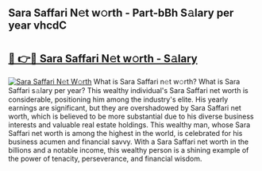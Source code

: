## Sara Saffari N𝚎t w𝚘rth - Part-bBh S𝚊lary per year vhcdC

# <h2><a href="http://gc1n7c.nevu.top/?p=Sara+Saffari">🔗 👉🔴 Sara Saffari N𝚎t w𝚘rth - S𝚊lary</a></h2>

[![Sara Saffari N𝚎t W𝚘rth](https://i.imgur.com/Oavwk0R.jpeg)](http://gc1n7c.nevu.top/?p=Sara+Saffari)
What is Sara Saffari n𝚎t w𝚘rth? What is Sara Saffari s𝚊lary per year?
This wealthy individual's Sara Saffari net worth is considerable, positioning him among the industry's elite. His yearly earnings are significant, but they are overshadowed by Sara Saffari net worth, which is believed to be more substantial due to his diverse business interests and valuable real estate holdings. This wealthy man, whose Sara Saffari net worth is among the highest in the world, is celebrated for his business acumen and financial savvy. With a Sara Saffari net worth in the billions and a notable income, this wealthy person is a shining example of the power of tenacity, perseverance, and financial wisdom.
